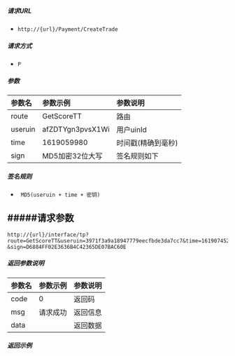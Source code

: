 
##### 请求URL
-  ` http://{url}/Payment/CreateTrade `
  
##### 请求方式
- ` P ` 

##### 参数

|参数名|参数示例|参数说明|
|:----|:----|:-----
|route | GetScoreTT |  路由
|useruin | afZDTYgn3pvsX1Wi | 用户uinId
|time | 1619059980 | 时间戳(精确到毫秒)
|sign | MD5加密32位大写 | 签名规则如下

##### 签名规则

- ` MD5(useruin + time + 密钥)`

#####请求参数
- 
``` 
http://{url}/interface/tp?route=GetScoreTT&useruin=3971f3a9a18947779eecfbde3da7cc7&time=1619074527080
&sign=D6884FF02E3636B4C42365DE07BAC60E
```

##### 返回参数说明 

|参数名|参数示例|参数说明|
|:-----  |:-----|-----|
|code | 0 | 返回码|
|msg | 请求成功 | 返回信息|
|data |  | 返回数据|

##### 返回示例 

``` 

```





